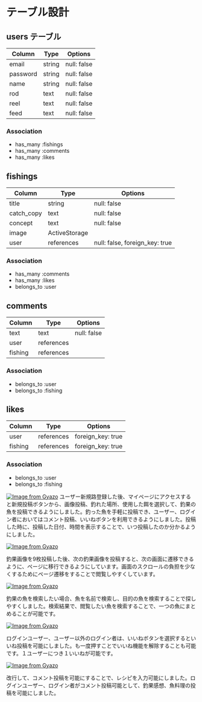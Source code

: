 # テーブル設計

## users テーブル
| Column      | Type   | Options     |
| ----------- | ------ | ----------- |
| email       | string | null: false |
| password    | string | null: false |
| name        | string | null: false |
| rod         | text   | null: false |
| reel        | text   | null: false |
| feed        | text   | null: false |

### Association

- has_many :fishings
- has_many :comments
- has_many :likes

## fishings
| Column      | Type            | Options                        |
| ----------- | ----------------| -------------------------------|
| title       | string          | null: false                    |
| catch_copy  | text            | null: false                    |
| concept     | text            | null: false                    |
| image       | ActiveStorage   |                                |
| user        | references      | null: false, foreign_key: true |

### Association

- has_many :comments
- has_many :likes
- belongs_to :user

## comments
| Column      | Type            | Options     |
| ----------- | ----------------| ----------- |
| text        | text            | null: false |
| user        | references      |             |
| fishing     | references      |             |

### Association

- belongs_to :user
- belongs_to :fishing

## likes

| Column      | Type            | Options                      |
| ----------- | ----------------| -----------------------------|
| user        | references      | foreign_key: true            |
| fishing     | references      | foreign_key: true            |

### Association

- belongs_to :user
- belongs_to :fishing


[![Image from Gyazo](https://i.gyazo.com/c0ad845c0b87c3e7deda2eab0262a167.jpg)](https://gyazo.com/c0ad845c0b87c3e7deda2eab0262a167)
ユーザー新規路登録した後、マイページにアクセスすると新規投稿ボタンから、画像投稿、釣れた場所、使用した餌を選択して、釣果の魚を投稿できるようにしました。釣った魚を手軽に投稿でき、ユーザー、ログイン者においてはコメント投稿、いいねボタンを利用できるようにしました。投稿した時に、投稿した日付、時間を表示することで、いつ投稿したのか分かるようにしました。

[![Image from Gyazo](https://i.gyazo.com/96a46a71490fac12fdf78cdf43323a91.jpg)](https://gyazo.com/96a46a71490fac12fdf78cdf43323a91)

釣果画像を9枚投稿した後、次の釣果画像を投稿すると、次の画面に遷移できるように、ページに移行できるようにしています。画面のスクロールの負担を少なくするためにページ遷移をすることで閲覧しやすくしています。

[![Image from Gyazo](https://i.gyazo.com/0ef9a20253ab9f8c80f0f673df0d76b3.jpg)](https://gyazo.com/0ef9a20253ab9f8c80f0f673df0d76b3)

釣果の魚を検索したい場合、魚を名前で検索し、目的の魚を検索することで探しやすくしました。検索結果で、閲覧したい魚を検索することで、一つの魚にまとめることが可能です。


[![Image from Gyazo](https://i.gyazo.com/22ca44aeea03f2bd86746da5f2ccdcd1.jpg)](https://gyazo.com/22ca44aeea03f2bd86746da5f2ccdcd1)

ログインユーザー、ユーザー以外のログイン者は、いいねボタンを選択するといいね投稿を可能にしました。も一度押すことでいいね機能を解除することも可能です。１ユーザーにつき１いいねが可能です。

[![Image from Gyazo](https://i.gyazo.com/6cfdf497fed3ce36bf99fceefec4155a.jpg)](https://gyazo.com/6cfdf497fed3ce36bf99fceefec4155a)

改行して、コメント投稿を可能にすることで、レシピを入力可能にしました。ログインユーザー、ログイン者がコメント投稿可能として、釣果感想、魚料理の投稿を可能にしました。

